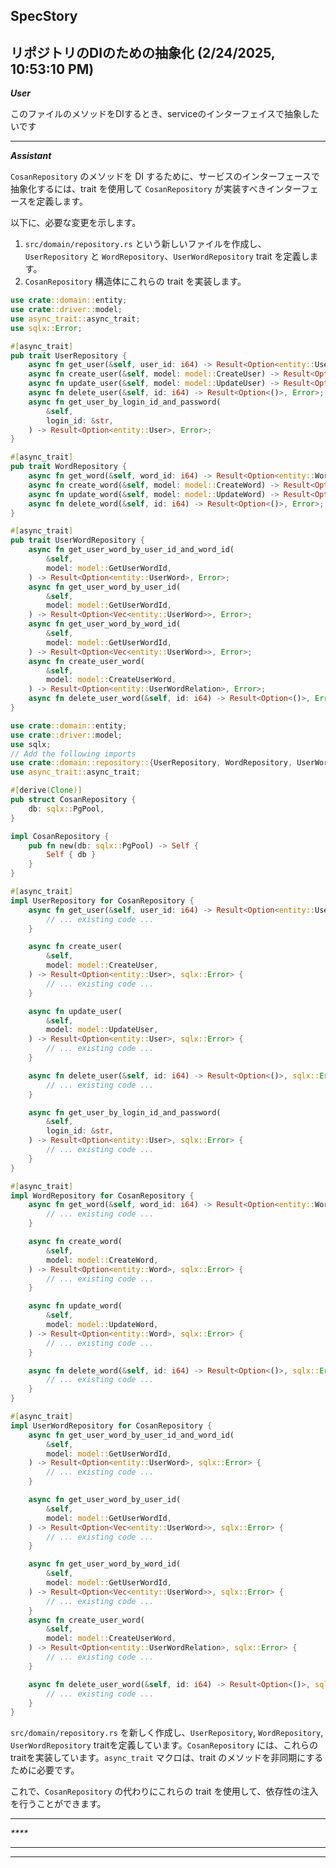 ## SpecStory

## リポジトリのDIのための抽象化 (2/24/2025, 10:53:10 PM)

_**User**_

このファイルのメソッドをDIするとき、serviceのインターフェイスで抽象したいです

---

_**Assistant**_

`CosanRepository` のメソッドを DI するために、サービスのインターフェースで抽象化するには、trait を使用して `CosanRepository` が実装すべきインターフェースを定義します。

以下に、必要な変更を示します。

1.  `src/domain/repository.rs` という新しいファイルを作成し、`UserRepository` と `WordRepository`、`UserWordRepository` trait を定義します。
2.  `CosanRepository` 構造体にこれらの trait を実装します。

```rust:src/domain/repository.rs
use crate::domain::entity;
use crate::driver::model;
use async_trait::async_trait;
use sqlx::Error;

#[async_trait]
pub trait UserRepository {
    async fn get_user(&self, user_id: i64) -> Result<Option<entity::User>, Error>;
    async fn create_user(&self, model: model::CreateUser) -> Result<Option<entity::User>, Error>;
    async fn update_user(&self, model: model::UpdateUser) -> Result<Option<entity::User>, Error>;
    async fn delete_user(&self, id: i64) -> Result<Option<()>, Error>;
    async fn get_user_by_login_id_and_password(
        &self,
        login_id: &str,
    ) -> Result<Option<entity::User>, Error>;
}

#[async_trait]
pub trait WordRepository {
    async fn get_word(&self, word_id: i64) -> Result<Option<entity::Word>, Error>;
    async fn create_word(&self, model: model::CreateWord) -> Result<Option<entity::Word>, Error>;
    async fn update_word(&self, model: model::UpdateWord) -> Result<Option<entity::Word>, Error>;
    async fn delete_word(&self, id: i64) -> Result<Option<()>, Error>;
}

#[async_trait]
pub trait UserWordRepository {
    async fn get_user_word_by_user_id_and_word_id(
        &self,
        model: model::GetUserWordId,
    ) -> Result<Option<entity::UserWord>, Error>;
    async fn get_user_word_by_user_id(
        &self,
        model: model::GetUserWordId,
    ) -> Result<Option<Vec<entity::UserWord>>, Error>;
    async fn get_user_word_by_word_id(
        &self,
        model: model::GetUserWordId,
    ) -> Result<Option<Vec<entity::UserWord>>, Error>;
    async fn create_user_word(
        &self,
        model: model::CreateUserWord,
    ) -> Result<Option<entity::UserWordRelation>, Error>;
    async fn delete_user_word(&self, id: i64) -> Result<Option<()>, Error>;
}

```

```rust:ms/cosan/cosan/lib/src/driver/repository.rs
use crate::domain::entity;
use crate::driver::model;
use sqlx;
// Add the following imports
use crate::domain::repository::{UserRepository, WordRepository, UserWordRepository};
use async_trait::async_trait;

#[derive(Clone)]
pub struct CosanRepository {
    db: sqlx::PgPool,
}

impl CosanRepository {
    pub fn new(db: sqlx::PgPool) -> Self {
        Self { db }
    }
}

#[async_trait]
impl UserRepository for CosanRepository {
    async fn get_user(&self, user_id: i64) -> Result<Option<entity::User>, sqlx::Error> {
        // ... existing code ...
    }

    async fn create_user(
        &self,
        model: model::CreateUser,
    ) -> Result<Option<entity::User>, sqlx::Error> {
        // ... existing code ...
    }

    async fn update_user(
        &self,
        model: model::UpdateUser,
    ) -> Result<Option<entity::User>, sqlx::Error> {
        // ... existing code ...
    }

    async fn delete_user(&self, id: i64) -> Result<Option<()>, sqlx::Error> {
        // ... existing code ...
    }

    async fn get_user_by_login_id_and_password(
        &self,
        login_id: &str,
    ) -> Result<Option<entity::User>, sqlx::Error> {
        // ... existing code ...
    }
}

#[async_trait]
impl WordRepository for CosanRepository {
    async fn get_word(&self, word_id: i64) -> Result<Option<entity::Word>, sqlx::Error> {
        // ... existing code ...
    }

    async fn create_word(
        &self,
        model: model::CreateWord,
    ) -> Result<Option<entity::Word>, sqlx::Error> {
        // ... existing code ...
    }

    async fn update_word(
        &self,
        model: model::UpdateWord,
    ) -> Result<Option<entity::Word>, sqlx::Error> {
        // ... existing code ...
    }

    async fn delete_word(&self, id: i64) -> Result<Option<()>, sqlx::Error> {
        // ... existing code ...
    }
}

#[async_trait]
impl UserWordRepository for CosanRepository {
    async fn get_user_word_by_user_id_and_word_id(
        &self,
        model: model::GetUserWordId,
    ) -> Result<Option<entity::UserWord>, sqlx::Error> {
        // ... existing code ...
    }

    async fn get_user_word_by_user_id(
        &self,
        model: model::GetUserWordId,
    ) -> Result<Option<Vec<entity::UserWord>>, sqlx::Error> {
        // ... existing code ...
    }

    async fn get_user_word_by_word_id(
        &self,
        model: model::GetUserWordId,
    ) -> Result<Option<Vec<entity::UserWord>>, sqlx::Error> {
        // ... existing code ...
    }
    async fn create_user_word(
        &self,
        model: model::CreateUserWord,
    ) -> Result<Option<entity::UserWordRelation>, sqlx::Error> {
        // ... existing code ...
    }

    async fn delete_user_word(&self, id: i64) -> Result<Option<()>, sqlx::Error> {
        // ... existing code ...
    }
}
```

`src/domain/repository.rs` を新しく作成し、`UserRepository`, `WordRepository`, `UserWordRepository` traitを定義しています。`CosanRepository` には、これらのtraitを実装しています。`async_trait` マクロは、trait のメソッドを非同期にするために必要です。

これで、`CosanRepository` の代わりにこれらの trait を使用して、依存性の注入を行うことができます。


---

_****_



---



---

